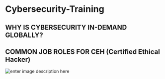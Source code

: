 # Cybersecurity-Training

## WHY IS CYBERSECURITY IN-DEMAND GLOBALLY?

## COMMON JOB ROLES FOR CEH (Certified Ethical Hacker)
![enter image description here](https://www.eccouncil.org/wp-content/uploads/2022/05/common-job-roles-for-ceh-lg.webp)
